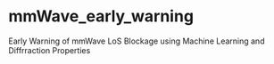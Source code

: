 # mmWave_early_warning
Early Warning of mmWave LoS Blockage using Machine Learning and Diffrraction Properties
